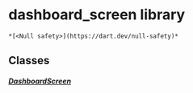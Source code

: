 


# dashboard_screen library






    *[<Null safety>](https://dart.dev/null-safety)*





## Classes

##### [DashboardScreen](../smeup_screens_test_dashboard_screen/DashboardScreen-class.md)



 















